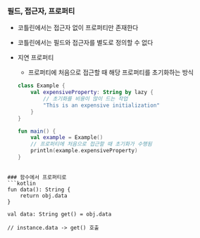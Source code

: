 ### 필드, 접근자, 프로퍼티 

- 코틀린에서는 접근자 없이 프로퍼티만 존재한다
- 코틀린에서는 필드와 접근자를 별도로 정의할 수 없다

- 지연 프로퍼티
	- 프로퍼티에 처음으로 접근할 때 해당 프로퍼티를 초기화하는 방식
	```kotlin
	class Example {
	    val expensiveProperty: String by lazy {
	        // 초기화를 비용이 많이 드는 작업
	        "This is an expensive initialization"
	    }
	}
	
	fun main() {
	    val example = Example()
	    // 프로퍼티에 처음으로 접근할 때 초기화가 수행됨
	    println(example.expensiveProperty)
	}
```

### 함수에서 프로퍼티로	
```kotlin
fun data(): String {
	return obj.data
}

val data: String get() = obj.data

// instance.data -> get() 호출
```



